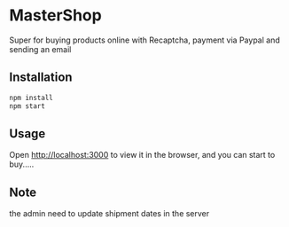 # MasterShop
Super for buying products online with Recaptcha, payment via Paypal and sending an email

## Installation


```bash
npm install
npm start
```

## Usage

Open [http://localhost:3000](http://localhost:3000) to view it in the browser,
and you can start to buy.....

## Note
the admin need to update shipment dates in the server
